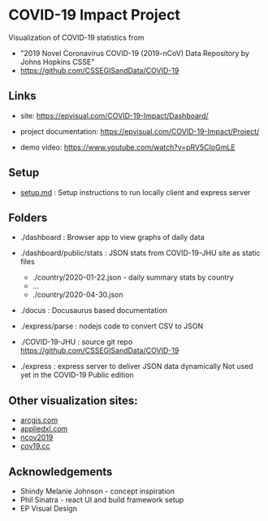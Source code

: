# COVID-19 Impact Project

Visualization of COVID-19 statistics from

- "2019 Novel Coronavirus COVID-19 (2019-nCoV) Data Repository by Johns Hopkins CSSE"
- https://github.com/CSSEGISandData/COVID-19

## Links

- site:
  https://epvisual.com/COVID-19-Impact/Dashboard/

- project documentation:
  https://epvisual.com/COVID-19-Impact/Project/

- demo video:
  https://www.youtube.com/watch?v=pRV5CIoGmLE

## Setup

- [setup.md](./setup.md) : Setup instructions to run locally client and express server

## Folders

- ./dashboard : Browser app to view graphs of daily data

- ./dashboard/public/stats : JSON stats from COVID-19-JHU site as static files

  - ./country/2020-01-22.json - daily summary stats by country
  - ...
  - ./country/2020-04-30.json

- ./docus : Docusaurus based documentation

- ./express/parse : nodejs code to convert CSV to JSON

- ./COVID-19-JHU : source git repo https://github.com/CSSEGISandData/COVID-19

- ./express : express server to deliver JSON data dynamically
  Not used yet in the COVID-19 Public edition

## Other visualization sites:

- [arcgis.com](https://www.arcgis.com/apps/opsdashboard/index.html#/bda7594740fd40299423467b48e9ecf6)
- [appliedxl.com](https://health.appliedxl.com/#bar/all)
- [ncov2019](https://ncov2019.live/data)
- [cov19.cc](https://cov19.cc)

## Acknowledgements

- Shindy Melanie Johnson - concept inspiration
- Phil Sinatra - react UI and build framework setup
- EP Visual Design
